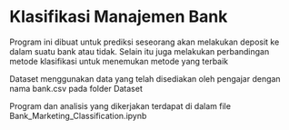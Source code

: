 # Klasifikasi Manajemen Bank

Program ini dibuat untuk prediksi seseorang akan melakukan deposit ke dalam suatu bank atau tidak. Selain itu juga melakukan perbandingan metode klasifikasi untuk menemukan metode yang terbaik <br>

Dataset menggunakan data yang telah disediakan oleh pengajar dengan nama bank.csv pada folder Dataset <br>

Program dan analisis yang dikerjakan terdapat di dalam file Bank_Marketing_Classification.ipynb
